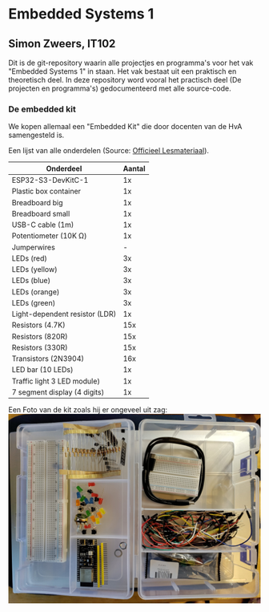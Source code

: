 # Embedded Systems 1

## Simon Zweers, IT102

Dit is de git-repository waarin alle projectjes en programma's voor het vak "Embedded Systems 1" in staan. Het vak bestaat uit een praktisch en theoretisch deel. In deze repository word vooral het practisch deel (De projecten en programma's) gedocumenteerd met alle source-code.

### De embedded kit

We kopen allemaal een "Embedded Kit" die door docenten van de HvA samengesteld is.

Een lijst van alle onderdelen (Source: [Officieel Lesmateriaal](https://gitlab.fdmci.hva.nl/embedded-systems-1/lesmateriaal/-/blob/main/README.md#modal-confirm-fork-webide)).

|Onderdeel                       | Aantal |
|--------------------------------|--------|
| ESP32-S3-DevKitC-1             |   1x   |
| Plastic box container          |   1x   |
| Breadboard big                 |   1x   |
| Breadboard small               |   1x   |
| USB-C cable (1m)               |   1x   |
| Potentiometer (10K Ω)          |   1x   |
| Jumperwires                    |    -   |
| LEDs (red)                     |   3x   |
| LEDs (yellow)                  |   3x   |
| LEDs (blue)                    |   3x   |
| LEDs (orange)                  |   3x   |
| LEDs (green)                   |   3x   |
| Light-dependent resistor (LDR) |   1x   |
| Resistors (4.7K)               |  15x   |
| Resistors (820R)               |  15x   |
| Resistors (330R)               |  15x   |
| Transistors (2N3904)           |  16x   |
| LED bar (10 LEDs)              |   1x   |
| Traffic light 3 LED module)    |   1x   |
| 7 segment display (4 digits)   |   1x   |

Een Foto van de kit zoals hij er ongeveel uit zag:
![EmbeddedSystems](assets/embedded_kit.jpg)
